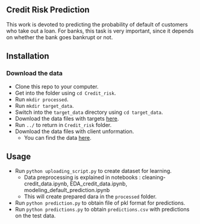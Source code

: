 ## Credit Risk Prediction
This work is devoted to predicting the probability of default of customers who take out a loan. For banks, this task is very important, since it depends on whether the bank goes bankrupt or not.
## Installation 
### Download the data
- Clone this repo to your computer.
- Get into the folder using `cd Credit_risk`.
- Run `mkdir processed`.
- Run `mkdir target_data`.
- Switch into the `target_data` directory using `cd target_data`.
- Download the data files with targets [here](https://drive.google.com/file/d/1KNnfCT7OueH1gAYF68Bx03H6dLiI0pmu/view?usp=drive_link).
- Run `../` to return in `Credit_risk` folder.
- Download the data files with client unformation.
  - You can find the data [here](https://drive.google.com/drive/folders/14npslKbipCFP5A9b-Tf46TUys6WaQgGY?usp=drive_link).
## Usage
- Run `python uploading_script.py` to create dataset for learning.
  - Data preprocessing is explained in notebooks : cleaning-credit_data.ipynb, EDA_credit_data.ipynb, modeling_default_prediction.ipynb
  - This will create prepared dara in the `processed` folder.
-  Run `python prediction.py` to obtain file of pkl format for predictions.
-  Run `python predictions.py` to obtain `predictions.csv` with predictions  on the test data.
